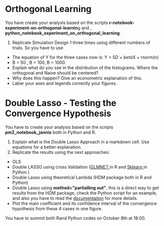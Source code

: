 # Orthogonal Learning 
You have create your analysis based on the scripts **r-notebook-experiment-on-orthogonal-learnin**g and , **python_notebook_experiment_on_orthogonal_learning**.

1. Replicate Simulation Design 1 three times using different numbers of trials. So you have to use
- The equation of Y for the three cases now is: Y = 5*D + beta*X + rnorm(n)
-  B = 50 , B = 100, B = 1000. 
- Explain what do you see in the distribution of the histograms. Where the orthogonal and Naive should be centered? 
- Why does this happen? Give an econometric explanation of this. 
- Laber your axes and legends correctly your figures. 

# Double Lasso - Testing the Convergence Hypothesis
You have to create your analysis based on the scripts **pm2_notebook_jannis** both in Python and R.
1. Explain what is the Double Lasso Approach in a markdown cell. Use equations for a better explanation. 
2. Replicate the results using the next approaches:

- OLS
- Double LASSO using cross Validation ([GLMNET ](https://glmnet.stanford.edu/articles/glmnet.html)in R and [Sklearn ](https://scikit-learn.org/stable/modules/generated/sklearn.linear_model.LassoCV.html)in Python )
- Double Lasso using theoretical Lambda (HDM package both in R and Python)
- Double Lasso using **method="partialling out"**, this is a direct way to get results from the HDM package, check the Python script for an example, and also you have to read the [documentation](https://arxiv.org/pdf/1603.01700.pdf)  for more details. 
- Plot the main coefficient and its confidence interval of the convergence hypothesis from these 4 cases in one figure. 

You have to summit both Rand Python codes on October 8th at 18:00. 
